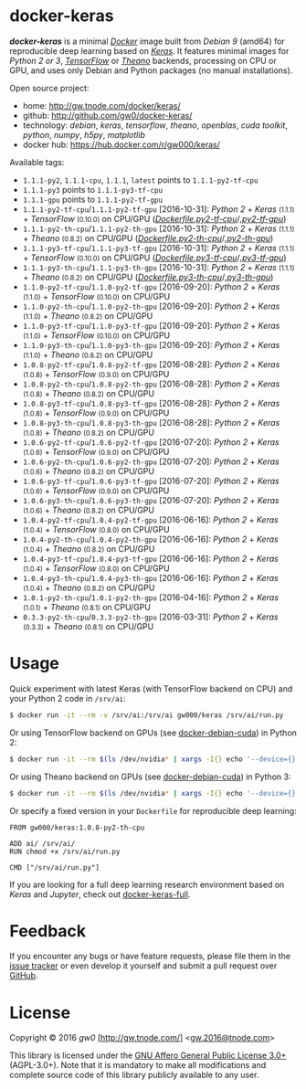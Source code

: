docker-keras
============

***docker-keras*** is a minimal [*Docker*](http://www.docker.com/) image built from *Debian 9* (amd64) for reproducible deep learning based on [*Keras*](http://keras.io/). It features minimal images for *Python 2 or 3*, [*TensorFlow*](http://www.tensorflow.org/) or [*Theano*](http://deeplearning.net/software/theano/) backends, processing on CPU or GPU, and uses only Debian and Python packages (no manual installations).

Open source project:

- <i class="fa fa-fw fa-home"></i> home: <http://gw.tnode.com/docker/keras/>
- <i class="fa fa-fw fa-github-square"></i> github: <http://github.com/gw0/docker-keras/>
- <i class="fa fa-fw fa-laptop"></i> technology: *debian*, *keras*, *tensorflow*, *theano*, *openblas*, *cuda toolkit*, *python*, *numpy*, *h5py*, *matplotlib*
- <i class="fa fa-fw fa-database"></i> docker hub: <https://hub.docker.com/r/gw000/keras/>

Available tags:

- `1.1.1-py2`, `1.1.1-cpu`, `1.1.1`, `latest` points to `1.1.1-py2-tf-cpu`
- `1.1.1-py3` points to `1.1.1-py3-tf-cpu`
- `1.1.1-gpu` points to `1.1.1-py2-tf-gpu`
- `1.1.1-py2-tf-cpu`/`1.1.1-py2-tf-gpu` [2016-10-31]: *Python 2* + *Keras* <small>(1.1.1)</small> + *TensorFlow* <small>(0.10.0)</small> on CPU/GPU ([*Dockerfile.py2-tf-cpu*](http://github.com/gw0/docker-keras/blob/master/Dockerfile.py2-tf-cpu)/[*.py2-tf-gpu*](http://github.com/gw0/docker-keras/blob/master/Dockerfile.py2-tf-gpu))
- `1.1.1-py2-th-cpu`/`1.1.1-py2-th-gpu` [2016-10-31]: *Python 2* + *Keras* <small>(1.1.1)</small> + *Theano* <small>(0.8.2)</small> on CPU/GPU ([*Dockerfile.py2-th-cpu*](http://github.com/gw0/docker-keras/blob/master/Dockerfile.py2-th-cpu)/[*.py2-th-gpu*](http://github.com/gw0/docker-keras/blob/master/Dockerfile.py2-th-gpu))
- `1.1.1-py3-tf-cpu`/`1.1.1-py3-tf-gpu` [2016-10-31]: *Python 2* + *Keras* <small>(1.1.1)</small> + *TensorFlow* <small>(0.10.0)</small> on CPU/GPU ([*Dockerfile.py3-tf-cpu*](http://github.com/gw0/docker-keras/blob/master/Dockerfile.py3-tf-cpu)/[*.py3-tf-gpu*](http://github.com/gw0/docker-keras/blob/master/Dockerfile.py3-tf-gpu))
- `1.1.1-py3-th-cpu`/`1.1.1-py3-th-gpu` [2016-10-31]: *Python 2* + *Keras* <small>(1.1.1)</small> + *Theano* <small>(0.8.2)</small> on CPU/GPU ([*Dockerfile.py3-th-cpu*](http://github.com/gw0/docker-keras/blob/master/Dockerfile.py3-th-cpu)/[*.py3-th-gpu*](http://github.com/gw0/docker-keras/blob/master/Dockerfile.py3-th-gpu))
- `1.1.0-py2-tf-cpu`/`1.1.0-py2-tf-gpu` [2016-09-20]: *Python 2* + *Keras* <small>(1.1.0)</small> + *TensorFlow* <small>(0.10.0)</small> on CPU/GPU
- `1.1.0-py2-th-cpu`/`1.1.0-py2-th-gpu` [2016-09-20]: *Python 2* + *Keras* <small>(1.1.0)</small> + *Theano* <small>(0.8.2)</small> on CPU/GPU
- `1.1.0-py3-tf-cpu`/`1.1.0-py3-tf-gpu` [2016-09-20]: *Python 2* + *Keras* <small>(1.1.0)</small> + *TensorFlow* <small>(0.10.0)</small> on CPU/GPU
- `1.1.0-py3-th-cpu`/`1.1.0-py3-th-gpu` [2016-09-20]: *Python 2* + *Keras* <small>(1.1.0)</small> + *Theano* <small>(0.8.2)</small> on CPU/GPU
- `1.0.8-py2-tf-cpu`/`1.0.8-py2-tf-gpu` [2016-08-28]: *Python 2* + *Keras* <small>(1.0.8)</small> + *TensorFlow* <small>(0.9.0)</small> on CPU/GPU
- `1.0.8-py2-th-cpu`/`1.0.8-py2-th-gpu` [2016-08-28]: *Python 2* + *Keras* <small>(1.0.8)</small> + *Theano* <small>(0.8.2)</small> on CPU/GPU
- `1.0.8-py3-tf-cpu`/`1.0.8-py3-tf-gpu` [2016-08-28]: *Python 2* + *Keras* <small>(1.0.8)</small> + *TensorFlow* <small>(0.9.0)</small> on CPU/GPU
- `1.0.8-py3-th-cpu`/`1.0.8-py3-th-gpu` [2016-08-28]: *Python 2* + *Keras* <small>(1.0.8)</small> + *Theano* <small>(0.8.2)</small> on CPU/GPU
- `1.0.6-py2-tf-cpu`/`1.0.6-py2-tf-gpu` [2016-07-20]: *Python 2* + *Keras* <small>(1.0.6)</small> + *TensorFlow* <small>(0.9.0)</small> on CPU/GPU
- `1.0.6-py2-th-cpu`/`1.0.6-py2-th-gpu` [2016-07-20]: *Python 2* + *Keras* <small>(1.0.6)</small> + *Theano* <small>(0.8.2)</small> on CPU/GPU
- `1.0.6-py3-tf-cpu`/`1.0.6-py3-tf-gpu` [2016-07-20]: *Python 2* + *Keras* <small>(1.0.6)</small> + *TensorFlow* <small>(0.9.0)</small> on CPU/GPU
- `1.0.6-py3-th-cpu`/`1.0.6-py3-th-gpu` [2016-07-20]: *Python 2* + *Keras* <small>(1.0.6)</small> + *Theano* <small>(0.8.2)</small> on CPU/GPU
- `1.0.4-py2-tf-cpu`/`1.0.4-py2-tf-gpu` [2016-06-16]: *Python 2* + *Keras* <small>(1.0.4)</small> + *TensorFlow* <small>(0.8.0)</small> on CPU/GPU
- `1.0.4-py2-th-cpu`/`1.0.4-py2-th-gpu` [2016-06-16]: *Python 2* + *Keras* <small>(1.0.4)</small> + *Theano* <small>(0.8.2)</small> on CPU/GPU
- `1.0.4-py3-tf-cpu`/`1.0.4-py3-tf-gpu` [2016-06-16]: *Python 2* + *Keras* <small>(1.0.4)</small> + *TensorFlow* <small>(0.8.0)</small> on CPU/GPU
- `1.0.4-py3-th-cpu`/`1.0.4-py3-th-gpu` [2016-06-16]: *Python 2* + *Keras* <small>(1.0.4)</small> + *Theano* <small>(0.8.2)</small> on CPU/GPU
- `1.0.1-py2-th-cpu`/`1.0.1-py2-th-gpu` [2016-04-16]: *Python 2* + *Keras* <small>(1.0.1)</small> + *Theano* <small>(0.8.1)</small> on CPU/GPU
- `0.3.3-py2-th-cpu`/`0.3.3-py2-th-gpu` [2016-03-31]: *Python 2* + *Keras* <small>(0.3.3)</small> + *Theano* <small>(0.8.1)</small> on CPU/GPU


Usage
=====

Quick experiment with latest Keras (with TensorFlow backend on CPU) and your Python 2 code in `/srv/ai`:

```bash
$ docker run -it --rm -v /srv/ai:/srv/ai gw000/keras /srv/ai/run.py
```

Or using TensorFlow backend on GPUs (see [docker-debian-cuda](http://gw.tnode.com/docker/debian-cuda/)) in Python 2:

```bash
$ docker run -it --rm $(ls /dev/nvidia* | xargs -I{} echo '--device={}') -v /srv/ai:/srv/ai gw000/keras:1.0.4-py2-tf-gpu /srv/ai/run.py
```

Or using Theano backend on GPUs (see [docker-debian-cuda](http://gw.tnode.com/docker/debian-cuda/)) in Python 3:

```bash
$ docker run -it --rm $(ls /dev/nvidia* | xargs -I{} echo '--device={}') -v /srv/ai:/srv/ai gw000/keras:1.0.4-py3-th-gpu /srv/ai/run.py
```

Or specify a fixed version in your `Dockerfile` for reproducible deep learning:

```
FROM gw000/keras:1.0.8-py2-th-cpu

ADD ai/ /srv/ai/
RUN chmod +x /srv/ai/run.py

CMD ["/srv/ai/run.py"]
```

If you are looking for a full deep learning research environment based on *Keras* and *Jupyter*, check out [docker-keras-full](http://gw.tnode.com/docker/keras-full/).


Feedback
========

If you encounter any bugs or have feature requests, please file them in the [issue tracker](http://github.com/gw0/docker-keras/issues/) or even develop it yourself and submit a pull request over [GitHub](http://github.com/gw0/docker-keras/).


License
=======

Copyright &copy; 2016 *gw0* [<http://gw.tnode.com/>] &lt;<gw.2016@tnode.com>&gt;

This library is licensed under the [GNU Affero General Public License 3.0+](LICENSE_AGPL-3.0.txt) (AGPL-3.0+). Note that it is mandatory to make all modifications and complete source code of this library publicly available to any user.
